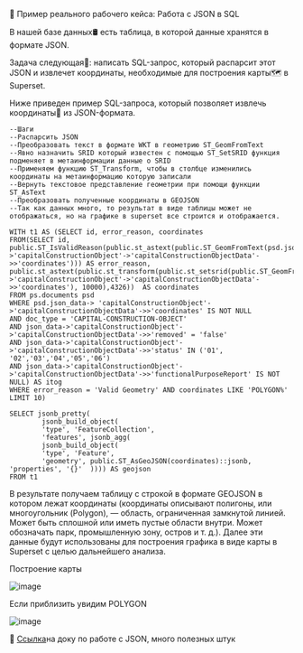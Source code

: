 💼 Пример реального рабочего кейса: Работа с JSON в SQL

В нашей базе данных🛢️ есть таблица, в которой данные хранятся в формате JSON. 

Задача следующая🐾: написать SQL-запрос, который распарсит этот JSON и извлечет координаты, необходимые для построения карты🗺️ в Superset.

Ниже приведен пример SQL-запроса, который позволяет извлечь координаты🔵 из JSON-формата. 

```
--Шаги 
--Распарсить JSON 
--Преобразовать текст в формате WKT в геометрию ST_GeomFromText 
--Явно назначить SRID который известен с помощью ST_SetSRID функция подменяет в метаинформации данные о SRID 
--Применяем функцию ST_Transform, чтобы в столбце изменились координаты на метаинформацию которую записали 
--Вернуть текстовое представление геометрии при помощи функции ST_AsText 
--Преобразовать полученные координаты в GEOJSON
--Так как данных много, то результат в виде таблицы может не отображаться, но на графике в superset все строится и отображается.

WITH t1 AS (SELECT id, error_reason, coordinates
FROM(SELECT id,  public.ST_IsValidReason(public.st_astext(public.ST_GeomFromText(psd.json_data->'capitalConstructionObject'->'capitalConstructionObjectData'->>'coordinates'))) AS error_reason,
public.st_astext(public.st_transform(public.st_setsrid(public.ST_GeomFromText(psd.json_data->'capitalConstructionObject'->'capitalConstructionObjectData'->>'coordinates'), 10000),4326))  AS coordinates
FROM ps.documents psd
WHERE psd.json_data-> 'capitalConstructionObject'->'capitalConstructionObjectData'->>'coordinates' IS NOT NULL
AND doc_type = 'CAPITAL-CONSTRUCTION-OBJECT'
AND json_data->'capitalConstructionObject'->'capitalConstructionObjectData'->>'removed' = 'false'
AND json_data->'capitalConstructionObject'->'capitalConstructionObjectData'->>'status' IN ('01', '02','03','04','05','06')
AND json_data->'capitalConstructionObject'->'capitalConstructionObjectData'->>'functionalPurposeReport' IS NOT NULL) AS itog
WHERE error_reason = 'Valid Geometry' AND coordinates LIKE 'POLYGON%' LIMIT 10)

SELECT jsonb_pretty(
        jsonb_build_object(
        'type', 'FeatureCollection',
        'features', jsonb_agg(
        jsonb_build_object(
        'type', 'Feature',
        'geometry', public.ST_AsGeoJSON(coordinates)::jsonb,  'properties', '{}'  )))) AS geojson 
FROM t1
```

В результате получаем таблицу с строкой в формате GEOJSON в котором лежат координаты (координаты описывают полигоны, или многоугольник (Polygon), — область, ограниченная замкнутой линией. Может быть сплошной или иметь пустые области внутри. Может обозначать парк, промышленную зону, остров и т. д.). Далее эти данные будут использованы для построения графика в виде карты в Superset с целью дальнейшего анализа.

Построение карты

![image](https://github.com/user-attachments/assets/7c2fe123-a101-4c54-86ee-bf3b5f0c7184)

Если приблизить увидим POLYGON

![image](https://github.com/user-attachments/assets/a1b39934-713c-4158-b067-b9a5a47d34e6)


🔗 [Ссылка](https://postgrespro.ru/docs/postgrespro/9.5/functions-json)на доку по работе с JSON, много полезных штук
